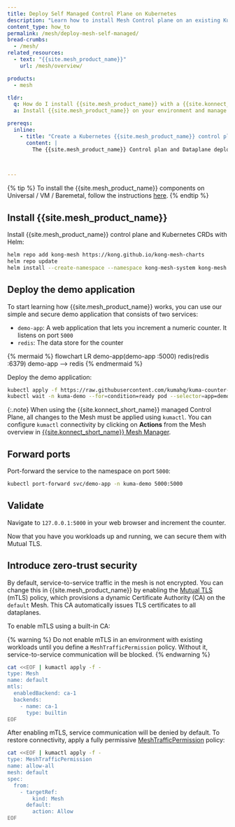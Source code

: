 ```yaml
---
title: Deploy Self Managed Control Plane on Kubernetes
description: "Learn how to install Mesh Control plane on an existing Kubernetes cluster, and deploy the {{site.mesh_product_name}} demo application."
content_type: how_to
permalink: /mesh/deploy-mesh-self-managed/
bread-crumbs: 
  - /mesh/
related_resources:
  - text: "{{site.mesh_product_name}}"
    url: /mesh/overview/

products:
  - mesh

tldr:
  q: How do I install {{site.mesh_product_name}} with a {{site.konnect_short_name}} self managed Control plane
  a: Install {{site.mesh_product_name}} on your environment and manage the Control plane yourself.

prereqs:
  inline:
    - title: "Create a Kubernetes {{site.mesh_product_name}} control plane"
      content: |
        The {{site.mesh_product_name}} Control plan and Dataplane deployments are managed as part of the {{site.mesh_product_name}} Helm charts.  You will need a Kubernetes cluster to use this quick start.  
        


---
```



{% tip %}
To install the {{site.mesh_product_name}} components on Universal / VM / Baremetal, follow the instructions [here](/mesh/deploy-universal-self-managed).
{% endtip %}

## Install {{site.mesh_product_name}}

Install {{site.mesh_product_name}} control plane and Kubernetes CRDs with Helm:

```sh
helm repo add kong-mesh https://kong.github.io/kong-mesh-charts
helm repo update
helm install --create-namespace --namespace kong-mesh-system kong-mesh kong-mesh/kong-mesh
```

## Deploy the demo application

To start learning how {{site.mesh_product_name}} works, you can use our simple and secure demo application that consists of two services:

* `demo-app`: A web application that lets you increment a numeric counter. It listens on port `5000`
* `redis`: The data store for the counter

{% mermaid %}
flowchart LR
  demo-app(demo-app :5000)
  redis(redis :6379)
  demo-app --> redis
{% endmermaid %}



Deploy the demo application: 

```sh
kubectl apply -f https://raw.githubusercontent.com/kumahq/kuma-counter-demo/master/demo.yaml
kubectl wait -n kuma-demo --for=condition=ready pod --selector=app=demo-app --timeout=90s
```

{:.note}
When using the {{site.konnect_short_name}} managed Control Plane, all changes to the Mesh must be applied using `kumactl`.  You can configure `kumactl` connectivity by clicking on **Actions** from the Mesh overview in [{{site.konnect_short_name}} Mesh Manager](https://cloud.konghq.com/us/mesh-manager).


## Forward ports

Port-forward the service to the namespace on port `5000`:

```sh
kubectl port-forward svc/demo-app -n kuma-demo 5000:5000
```

## Validate

Navigate to `127.0.0.1:5000` in your web browser and increment the counter.

Now that you have you workloads up and running, we can secure them with Mutual TLS.

## Introduce zero-trust security

By default, service-to-service traffic in the mesh is not encrypted. You can change this in {{site.mesh_product_name}} by enabling the [Mutual TLS](/mesh/policies/mutual-tls/) (mTLS) policy, which provisions a dynamic Certificate Authority (CA) on the `default` Mesh. This CA automatically issues TLS certificates to all dataplanes.

To enable mTLS using a built-in CA:

{% warning %}
Do not enable mTLS in an environment with existing workloads until you define a `MeshTrafficPermission` policy. 
Without it, service-to-service communication will be blocked.
{% endwarning %}

```sh
cat <<EOF | kumactl apply -f -
type: Mesh
name: default
mtls:
  enabledBackend: ca-1
  backends:
    - name: ca-1
      type: builtin
EOF
```

After enabling mTLS, service communication will be denied by default. To restore connectivity, apply a fully permissive [MeshTrafficPermission](/mesh/policies/meshtrafficpermission/) policy:

```sh
cat <<EOF | kumactl apply -f -
type: MeshTrafficPermission
name: allow-all
mesh: default
spec:
  from:
    - targetRef:
        kind: Mesh
      default:
        action: Allow
EOF
```